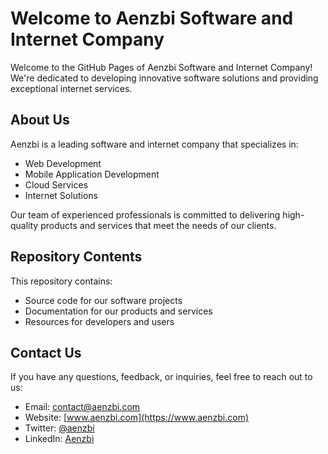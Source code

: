 # Welcome to Aenzbi Software and Internet Company

Welcome to the GitHub Pages of Aenzbi Software and Internet Company! We're dedicated to developing innovative software solutions and providing exceptional internet services.

## About Us

Aenzbi is a leading software and internet company that specializes in:

- Web Development
- Mobile Application Development
- Cloud Services
- Internet Solutions

Our team of experienced professionals is committed to delivering high-quality products and services that meet the needs of our clients.

## Repository Contents

This repository contains:

- Source code for our software projects
- Documentation for our products and services
- Resources for developers and users

## Contact Us

If you have any questions, feedback, or inquiries, feel free to reach out to us:

- Email: contact@aenzbi.com
- Website: [www.aenzbi.com](https://www.aenzbi.com)
- Twitter: [@aenzbi](https://twitter.com/aenzbi)
- LinkedIn: [Aenzbi](https://www.linkedin.com/company/aenzbi)
